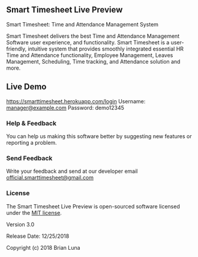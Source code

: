 ## Smart Timesheet Live Preview

Smart Timesheet: Time and Attendance Management System

Smart Timesheet delivers the best Time and Attendance Management Software user experience, and functionality. Smart Timesheet is a user-friendly, intuitive system that provides smoothly integrated essential HR Time and Attendance functionality, Employee Management, Leaves Management, Scheduling, Time tracking, and Attendance solution and more.

## Live Demo
https://smarttimesheet.herokuapp.com/login
Username: manager@example.com
Password: demo12345

### Help & Feedback

You can help us making this software better by suggesting new features or reporting a problem.

### Send Feedback

Write your feedback and send at our developer email official.smarttimesheet@gmail.com


### License 
The Smart Timesheet Live Preview is open-sourced software licensed under the [MIT license](https://opensource.org/licenses/MIT).

Version 3.0

Release Date: 12/25/2018

Copyright (c) 2018 Brian Luna
